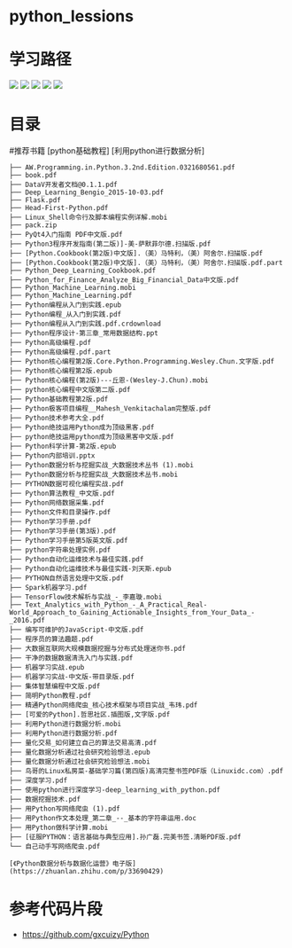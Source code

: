 # python_lessions

# 学习路径

![](http://osgp88fat.bkt.clouddn.com/python/lADPBbCc1Wsl4ofNAobNAvM_755_646.jpg_620x10000q90g.jpg)
![](http://osgp88fat.bkt.clouddn.com/python/2.jpg)
![](http://osgp88fat.bkt.clouddn.com/python/3.jpg)
![](http://osgp88fat.bkt.clouddn.com/python/4.jpg)
![](http://osgp88fat.bkt.clouddn.com/python/5.jpg)



# 目录

#推荐书籍
[python基础教程]
[利用python进行数据分析]


```angular2html
├── AW.Programming.in.Python.3.2nd.Edition.0321680561.pdf
├── book.pdf
├── DataV开发者文档@0.1.1.pdf
├── Deep_Learning_Bengio_2015-10-03.pdf
├── Flask.pdf
├── Head-First-Python.pdf
├── Linux_Shell命令行及脚本编程实例详解.mobi
├── pack.zip
├── PyQt4入门指南 PDF中文版.pdf
├── Python3程序开发指南(第二版)]-美-萨默菲尔德.扫描版.pdf
├── [Python.Cookbook(第2版)中文版].（美）马特利，（美）阿舍尔.扫描版.pdf
├── [Python.Cookbook(第2版)中文版].（美）马特利，（美）阿舍尔.扫描版.pdf.part
├── Python_Deep_Learning_Cookbook.pdf
├── Python_for_Finance_Analyze_Big_Financial_Data中文版.pdf
├── Python_Machine_Learning.mobi
├── Python_Machine_Learning.pdf
├── Python编程从入门到实践.epub
├── Python编程_从入门到实践.pdf
├── Python编程从入门到实践.pdf.crdownload
├── Python程序设计-第三章_常用数据结构.ppt
├── Python高级编程.pdf
├── Python高级编程.pdf.part
├── Python核心编程第2版.Core.Python.Programming.Wesley.Chun.文字版.pdf
├── Python核心编程第2版.epub
├── Python核心编程(第2版)---丘恩-(Wesley-J.Chun).mobi
├── python核心编程中文版第二版.pdf
├── Python基础教程第2版.pdf
├── Python极客项目编程__Mahesh_Venkitachalam完整版.pdf
├── Python技术参考大全.pdf
├── Python绝技运用Python成为顶级黑客.pdf
├── python绝技运用python成为顶级黑客中文版.pdf
├── Python科学计算-第2版.epub
├── Python内部培训.pptx
├── Python数据分析与挖掘实战_大数据技术丛书 (1).mobi
├── Python数据分析与挖掘实战_大数据技术丛书.mobi
├── PYTHON数据可视化编程实战.pdf
├── Python算法教程_中文版.pdf
├── Python网络数据采集.pdf
├── Python文件和目录操作.pdf
├── Python学习手册.pdf
├── Python学习手册(第3版).pdf
├── Python学习手册第5版英文版.pdf
├── python字符串处理实例.pdf
├── Python自动化运维技术与最佳实践.pdf
├── Python自动化运维技术与最佳实践-刘天斯.epub
├── PYTHON自然语言处理中文版.pdf
├── Spark机器学习.pdf
├── TensorFlow技术解析与实战_-_李嘉璇.mobi
├── Text_Analytics_with_Python_-_A_Practical_Real-World_Approach_to_Gaining_Actionable_Insights_from_Your_Data_-_2016.pdf
├── 编写可维护的JavaScript-中文版.pdf
├── 程序员的算法趣题.pdf
├── 大数据互联网大规模数据挖掘与分布式处理迷你书.pdf
├── 干净的数据数据清洗入门与实践.pdf
├── 机器学习实战.epub
├── 机器学习实战-中文版-带目录版.pdf
├── 集体智慧编程中文版.pdf
├── 简明Python教程.pdf
├── 精通Python网络爬虫_核心技术框架与项目实战_韦玮.pdf
├── [可爱的Python].哲思社区.插图版,文字版.pdf
├── 利用Python进行数据分析.mobi
├── 利用Python进行数据分析.pdf
├── 量化交易_如何建立自己的算法交易高清.pdf
├── 量化数据分析通过社会研究检验想法.epub
├── 量化数据分析通过社会研究检验想法.mobi
├── 鸟哥的Linux私房菜-基础学习篇(第四版)高清完整书签PDF版（Linuxidc.com）.pdf
├── 深度学习.pdf
├── 使用python进行深度学习-deep_learning_with_python.pdf
├── 数据挖掘技术.pdf
├── 用Python写网络爬虫 (1).pdf
├── 用Python作文本处理_第二章_--_基本的字符串运用.doc
├── 用Python做科学计算.mobi
├── [征服PYTHON：语言基础与典型应用].孙广磊.完美书签.清晰PDF版.pdf
└── 自己动手写网络爬虫.pdf

[《Python数据分析与数据化运营》电子版](https://zhuanlan.zhihu.com/p/33690429)

```

# 参考代码片段
- https://github.com/gxcuizy/Python


